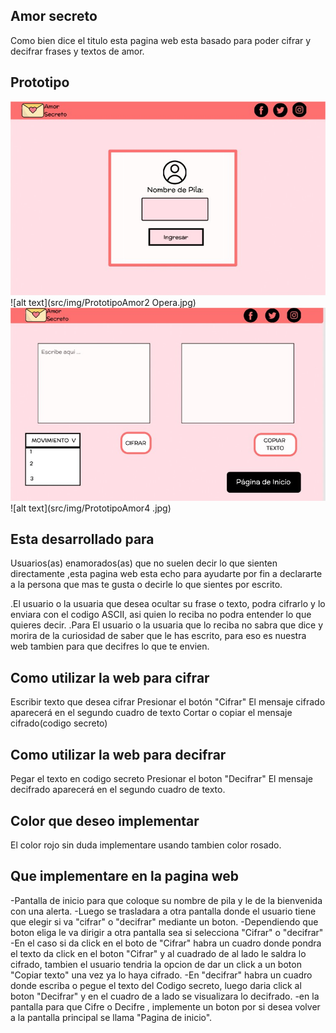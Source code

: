 ##  Amor secreto 
Como bien dice el titulo esta pagina web  esta basado para poder cifrar y decifrar frases y textos de amor.

## Prototipo
![alt text](src/img/PrototipoAmor.jpg)
![alt text](src/img/PrototipoAmor2 Opera.jpg)
![alt text](src/img/PrototipoAmor-3.jpg)
![alt text](src/img/PrototipoAmor4 .jpg)








## Esta desarrollado para
Usuarios(as) enamorados(as) que no suelen decir lo que sienten directamente ,esta pagina web esta echo para ayudarte por fin a declararte a la persona que mas te gusta o decirle lo que sientes por escrito.

.El usuario o la usuaria que desea ocultar su frase o texto, podra cifrarlo y lo enviara con el codigo ASCII, asi quien lo reciba no podra entender lo que quieres decir.
.Para El usuario o la usuaria que lo reciba no sabra que dice y morira de la curiosidad de saber que le has escrito, para eso es nuestra web tambien para que decifres lo que te envien.

## Como utilizar la web para cifrar
Escribir texto que desea cifrar
Presionar el botón "Cifrar"
El mensaje cifrado aparecerá en el segundo cuadro de texto
Cortar o copiar el mensaje cifrado(codigo secreto)

## Como utilizar la web para decifrar
Pegar el texto en codigo secreto 
Presionar el boton "Decifrar"
El mensaje decifrado aparecerá en el segundo cuadro de texto.


## Color que deseo implementar 
El color rojo sin duda implementare usando tambien color rosado.

## Que implementare en la pagina web 
-Pantalla de inicio para que coloque su nombre de pila y le de la bienvenida con una alerta.
-Luego se trasladara a otra pantalla donde el usuario tiene que elegir si va "cifrar" o "decifrar" mediante un boton.
-Dependiendo que boton eliga le va dirigir a otra pantalla sea si selecciona "Cifrar" o "decifrar"
-En el caso si da click en el boto de "Cifrar" habra un cuadro donde pondra el texto da click en el boton "Cifrar" y al  cuadrado de al lado le saldra lo cifrado, tambien el usuario tendria la opcion de dar un click a un boton "Copiar texto" una vez ya lo haya cifrado.
-En "decifrar" habra un cuadro donde escriba o pegue el texto del Codigo secreto, luego daria click al boton "Decifrar" y en el cuadro de a lado se visualizara lo decifrado. 
-en la pantalla para que Cifre o Decifre , implemente un boton por si desea volver a la pantalla principal se llama "Pagina de inicio".